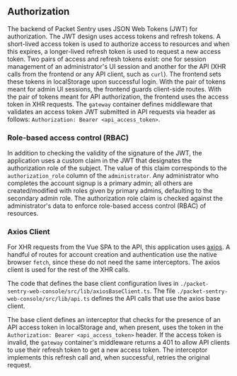 ## Authorization

The backend of Packet Sentry uses JSON Web Tokens (JWT) for authorization. The JWT design uses access tokens and refresh tokens. A short-lived access token is used to authorize access to resources and when this expires, a longer-lived refresh token is used to request a new access token. Two pairs of access and refresh tokens exist: one for session management of an administrator's UI session and another for the API (XHR calls from the frontend or any API client, such as `curl`). The frontend sets these tokens in localStorage upon successful login. With the pair of tokens meant for admin UI sessions, the frontend guards client-side routes. With the pair of tokens meant for API authorization, the frontend uses the access token in XHR requests. The `gateway` container defines middleware that validates an access token JWT submitted in API requests via header as follows: `Authorization: Bearer <api_access_token>`.

### Role-based access control (RBAC)

In addition to checking the validity of the signature of the JWT, the application uses a custom claim in the JWT that designates the authorization role of the subject. The value of this claim corresponds to the `authorization_role` column of the `administrator`. Any administrator who completes the account signup is a primary admin; all others are created/modified with roles given by primary admins, defaulting to the secondary admin role. The authorization role claim is checked against the administrator's data to enforce role-based access control (RBAC) of resources.

### Axios Client

For XHR requests from the Vue SPA to the API, this application uses [axios](https://axios-http.com/docs/intro). A handful of routes for account creation and authentication use the native browser `fetch`, since these do not need the same interceptors. The axios client is used for the rest of the XHR calls.

The code that defines the base client configuration lives in `./packet-sentry-web-console/src/lib/axiosBaseClient.ts`. The file `./packet-sentry-web-console/src/lib/api.ts` defines the API calls that use the axios base client.

The base client defines an interceptor that checks for the presence of an API access token in localStorage and, when present, uses the token in the `Authorization: Bearer <api_access_token>` header. If the access token is invalid, the `gateway` container's middleware returns a 401 to allow API clients to use their refresh token to get a new access token. The interceptor implements this refresh call and, when successful, retries the original request.